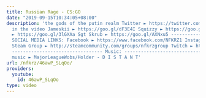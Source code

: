 ```yaml
---
title: Russian Rage - CS:GO
date: "2019-09-15T10:34:05+08:00"
description: 'the gods of the putin realm Twitter ► https://twitter.com/NFKRZAlt Lads
  in the video Jameskii ► https://goo.gl/dF3E4I Squizzy ► https://goo.gl/8KK29E Pyrocynical
  ► https://goo.gl/3lGXAa Sgt Skrub ► https://goo.gl/AXNxu5 ---------------------------------
  SOCIAL MEDIA LINKS: Facebook ► https://www.facebook.com/NFKRZ1 Instagram ► https://instagram.com/roman_nfkrz/
  Steam Group ► http://steamcommunity.com/groups/nfkrzgroup Twitch ► http://www.twitch.tv/nfkrz
  --------------------------------- Music: --------------------------------- Outro
  music ► MajorLeagueWobs/Holder - D I S T A N T'
url: /nfkrz/46awP_SLqOo/
providers:
  youtube:
    id: 46awP_SLqOo
type: video
---
```

